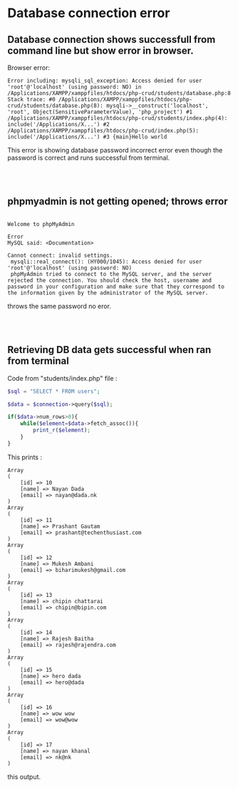 # Database connection error

## Database connection shows successfull from command line but show error in browser.

Browser error:
```
Error including: mysqli_sql_exception: Access denied for user 'root'@'localhost' (using password: NO) in /Applications/XAMPP/xamppfiles/htdocs/php-crud/students/database.php:8 Stack trace: #0 /Applications/XAMPP/xamppfiles/htdocs/php-crud/students/database.php(8): mysqli->__construct('localhost', 'root', Object(SensitiveParameterValue), 'php_project') #1 /Applications/XAMPP/xamppfiles/htdocs/php-crud/students/index.php(4): include('/Applications/X...') #2 /Applications/XAMPP/xamppfiles/htdocs/php-crud/index.php(5): include('/Applications/X...') #3 {main}Hello world
```

This error is showing database password incorrect error even though the password is correct and runs successful from terminal.

<br>
<br>

## phpmyadmin is not getting opened; throws error

```

Welcome to phpMyAdmin

Error
MySQL said: <Documentation>

Cannot connect: invalid settings.
 mysqli::real_connect(): (HY000/1045): Access denied for user 'root'@'localhost' (using password: NO)
 phpMyAdmin tried to connect to the MySQL server, and the server rejected the connection. You should check the host, username and password in your configuration and make sure that they correspond to the information given by the administrator of the MySQL server.

```

throws the same password no eror.

<br>
<br>

## Retrieving DB data gets successful when ran from terminal

Code from "students/index.php" file : 

```php
$sql = "SELECT * FROM users";

$data = $connection->query($sql);

if($data->num_rows>0){
    while($element=$data->fetch_assoc()){
        print_r($element);
    }
}
```

This prints :

```
Array
(
    [id] => 10
    [name] => Nayan Dada
    [email] => nayan@dada.nk
)
Array
(
    [id] => 11
    [name] => Prashant Gautam
    [email] => prashant@techenthusiast.com
)
Array
(
    [id] => 12
    [name] => Mukesh Ambani
    [email] => biharimukesh@gmail.com
)
Array
(
    [id] => 13
    [name] => chipin chattarai
    [email] => chipin@bipin.com
)
Array
(
    [id] => 14
    [name] => Rajesh Baitha
    [email] => rajesh@rajendra.com
)
Array
(
    [id] => 15
    [name] => hero dada
    [email] => hero@dada
)
Array
(
    [id] => 16
    [name] => wow wow
    [email] => wow@wow
)
Array
(
    [id] => 17
    [name] => nayan khanal
    [email] => nk@nk
)
```

this output.